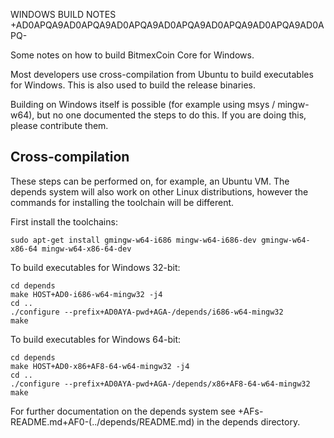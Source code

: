 WINDOWS BUILD NOTES
+AD0APQA9AD0APQA9AD0APQA9AD0APQA9AD0APQA9AD0APQA9AD0APQ-

Some notes on how to build BitmexCoin Core for Windows.

Most developers use cross-compilation from Ubuntu to build executables for
Windows. This is also used to build the release binaries.

Building on Windows itself is possible (for example using msys / mingw-w64),
but no one documented the steps to do this. If you are doing this, please contribute them.

Cross-compilation
-------------------

These steps can be performed on, for example, an Ubuntu VM. The depends system
will also work on other Linux distributions, however the commands for
installing the toolchain will be different.

First install the toolchains:

    sudo apt-get install gmingw-w64-i686 mingw-w64-i686-dev gmingw-w64-x86-64 mingw-w64-x86-64-dev

To build executables for Windows 32-bit:

    cd depends
    make HOST+AD0-i686-w64-mingw32 -j4
    cd ..
    ./configure --prefix+AD0AYA-pwd+AGA-/depends/i686-w64-mingw32
    make

To build executables for Windows 64-bit:

    cd depends
    make HOST+AD0-x86+AF8-64-w64-mingw32 -j4
    cd ..
    ./configure --prefix+AD0AYA-pwd+AGA-/depends/x86+AF8-64-w64-mingw32
    make

For further documentation on the depends system see +AFs-README.md+AF0-(../depends/README.md) in the depends directory.

